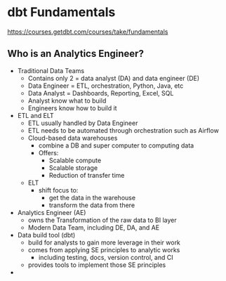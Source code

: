 # dbt Fundamentals

https://courses.getdbt.com/courses/take/fundamentals



## Who is an Analytics Engineer?

- Traditional Data Teams
  - Contains only 2 = data analyst (DA) and data engineer (DE)
  - Data Engineer = ETL, orchestration, Python, Java, etc
  - Data Analyst = Dashboards, Reporting, Excel, SQL
  - Analyst know what to build
  - Engineers know how to build it
- ETL and ELT
  - ETL usually handled by Data Engineer
  - ETL needs to be automated through orchestration such as Airflow
  - Cloud-based data warehouses
    - combine a DB and super computer to computing data
    - Offers:
      - Scalable compute
      - Scalable storage
      - Reduction of transfer time
  - ELT
    - shift focus to:
      - get the data in the warehouse
      - transform the data from there
- Analytics Engineer (AE)
  - owns the Transformation of the raw data to BI layer
  - Modern Data Team, including DE, DA, and AE
- Data build tool (dbt)
  - build for analysts to gain more leverage in their work
  - comes from applying SE principles to analytic works
    - including testing, docs, version control, and CI
  - provides tools to implement those SE principles
- 